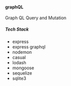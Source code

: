 #### graphQL

Graph QL Query and Mutation

##### Tech Stack

- express
- express graphql
- nodemon
- casual
- lodash
- mongoose
- sequelize
- sqlite3
